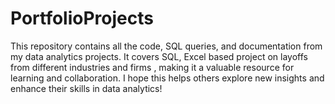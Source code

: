 # PortfolioProjects
This repository contains all the code, SQL queries, and documentation from my data analytics projects. It covers SQL, Excel based project on layoffs from different industries and firms , making it a valuable resource for learning and collaboration. I hope this helps others explore new insights and enhance their skills in data analytics!
